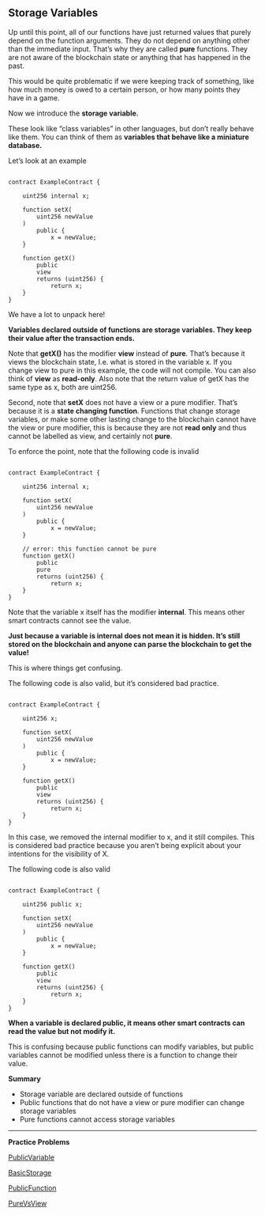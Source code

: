 ## Storage Variables

Up until this point, all of our functions have just returned values that purely depend on the function arguments. They do not depend on anything other than the immediate input. That’s why they are called **pure** functions. They are not aware of the blockchain state or anything that has happened in the past.

This would be quite problematic if we were keeping track of something, like how much money is owed to a certain person, or how many points they have in a game.

Now we introduce the **storage variable.**

These look like “class variables” in other languages, but don’t really behave like them. You can think of them as **variables that behave like a miniature database.**

Let’s look at an example

```solidity

contract ExampleContract {

    uint256 internal x;

    function setX(
        uint256 newValue
    ) 
        public {
            x = newValue;
    }
    
    function getX() 
        public 
        view 
        returns (uint256) {
            return x;
    }
}

```

We have a lot to unpack here!

**Variables declared outside of functions are storage variables. They keep their value after the transaction ends.**

Note that **getX()** has the modifier **view** instead of **pure**. That’s because it views the blockchain state, I.e. what is stored in the variable x. If you change view to pure in this example, the code will not compile. You can also think of **view** as **read-only**. Also note that the return value of getX has the same type as x, both are uint256.

Second, note that **setX** does not have a view or a pure modifier. That’s because it is a **state changing function**. Functions that change storage variables, or make some other lasting change to the blockchain cannot have the view or pure modifier, this is because they are not **read only** and thus cannot be labelled as view, and certainly not **pure**.

To enforce the point, note that the following code is invalid

```solidity

contract ExampleContract {

    uint256 internal x;

    function setX(
        uint256 newValue
    ) 
        public {
            x = newValue;
    }
    
    // error: this function cannot be pure
    function getX() 
        public 
        pure 
        returns (uint256) {
            return x;
    }
}

```

Note that the variable x itself has the modifier **internal**. This means other smart contracts cannot see the value.

**Just because a variable is internal does not mean it is hidden. It’s still stored on the blockchain and anyone can parse the blockchain to get the value!**

This is where things get confusing.

The following code is also valid, but it’s considered bad practice.

```solidity

contract ExampleContract {

    uint256 x;

    function setX(
        uint256 newValue
    ) 
        public {
            x = newValue;
    }
    
    function getX() 
        public 
        view 
        returns (uint256) {
            return x;
    }
}

```

In this case, we removed the internal modifier to x, and it still compiles. This is considered bad practice because you aren’t being explicit about your intentions for the visibility of X.

The following code is also valid

```solidity

contract ExampleContract {

    uint256 public x;

    function setX(
        uint256 newValue
    ) 
        public {
            x = newValue;
    }
    
    function getX() 
        public 
        view 
        returns (uint256) {
            return x;
    }
}

```

**When a variable is declared public, it means other smart contracts can read the value but not modify it.**

This is confusing because public functions can modify variables, but public variables cannot be modified unless there is a function to change their value.

**Summary**

- Storage variable are declared outside of functions
- Public functions that do not have a view or pure modifier can change storage variables
- Pure functions cannot access storage variables

****

**Practice Problems**

[PublicVariable](https://github.com/RareSkills/Solidity-Exercises/tree/main/PublicVariable)

[BasicStorage](https://github.com/RareSkills/Solidity-Exercises/blob/main/BasicStorage/src/BasicStorage.sol)

[PublicFunction](https://github.com/RareSkills/Solidity-Exercises/tree/main/PublicFunction)

[PureVsView](https://github.com/RareSkills/Solidity-Exercises/tree/main/PureVsView)
